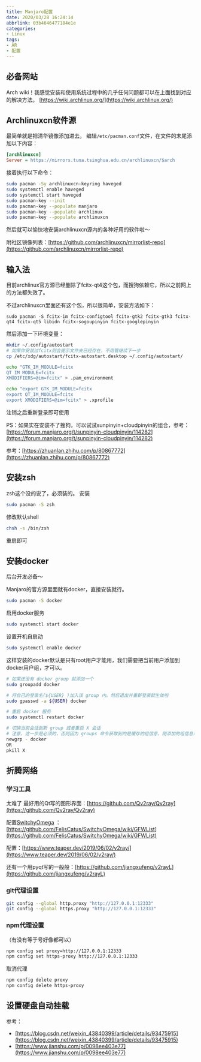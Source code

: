 ```yaml
---
title: Manjaro配置
date: 2020/03/28 16:24:14
abbrlink: 03b4646477184e1e
categories:
- Linux
tags:
- AR
- 配置
---
```

## 必备网站
Arch wiki！我感觉安装和使用系统过程中的几乎任何问题都可以在上面找到对应的解决方法。
[https://wiki.archlinux.org/](https://wiki.archlinux.org/)

## Archlinuxcn软件源
最简单就是把清华镜像添加进去。
编辑`/etc/pacman.conf`文件，在文件的末尾添加以下内容：
```ini
[archlinuxcn]
Server = https://mirrors.tuna.tsinghua.edu.cn/archlinuxcn/$arch
```

接着执行以下命令：
```bash
sudo pacman -Sy archlinuxcn-keyring haveged
sudo systemctl enable haveged
sudo systemctl start haveged
sudo pacman-key --init
sudo pacman-key --populate manjaro
sudo pacman-key --populate archlinux
sudo pacman-key --populate archlinuxcn
```

然后就可以愉快地安装archlinuxcn源内的各种好用的软件啦～

附社区镜像列表：[https://github.com/archlinuxcn/mirrorlist-repo](https://github.com/archlinuxcn/mirrorlist-repo)

## 输入法
目前archlinux官方源已经删除了fcitx-qt4这个包，而搜狗依赖它，所以之前网上的方法都失效了。

不过archlinuxcn里面还有这个包，所以很简单，安装方法如下：
```
sudo pacman -S fcitx-im fcitx-configtool fcitx-gtk2 fcitx-gtk3 fcitx-qt4 fcitx-qt5 libidn fcitx-sogoupinyin fcitx-googlepinyin
```

然后添加一下环境变量：
```bash
mkdir ~/.config/autostart
# 如果你安装过fcitx则会提示文件夹已经存在，不用管继续下一步
cp /etc/xdg/autostart/fcitx-autostart.desktop ~/.config/autostart/

echo "GTK_IM_MODULE=fcitx
QT_IM_MODULE=fcitx
XMODIFIERS=@im=fcitx" > .pam_environment

echo "export GTK_IM_MODULE=fcitx
export QT_IM_MODULE=fcitx
export XMODIFIERS=@im=fcitx" > .xprofile
```

注销之后重新登录即可使用

PS：如果实在安装不了搜狗，可以试试sunpinyin+cloudpinyin的组合，参考：[https://forum.manjaro.org/t/sunpinyin-cloudpinyin/114282](https://forum.manjaro.org/t/sunpinyin-cloudpinyin/114282)

参考：[https://zhuanlan.zhihu.com/p/80867772](https://zhuanlan.zhihu.com/p/80867772)


## 安装zsh
zsh这个没的说了，必须装的。
安装
```bash
sudo pacman -S zsh
```

修改默认shell
```bash
chsh -s /bin/zsh
```

重启即可

## 安装docker
后台开发必备～

Manjaro的官方源里面就有docker，直接安装就行。

```bash
sudo pacman -S docker
```

启用docker服务

```bash
sudo systemctl start docker
```

设置开机自启动

```bash
sudo systemctl enable docker
```

这样安装的docker默认是只有root用户才能用，我们需要把当前用户添加到docker用户组，才可以。

```bash
# 如果还没有 docker group 就添加一个
sudo groupadd docker

# 将自己的登录名(${USER} )加入该 group 内。然后退出并重新登录就生效啦
sudo gpasswd -a ${USER} docker

# 重启 docker 服务
sudo systemctl restart docker

# 切换当前会话到新 group 或者重启 X 会话
# 注意，这一步是必须的，否则因为 groups 命令获取到的是缓存的组信息，刚添加的组信息未能生效，所以 docker images 执行时同样有错。
newgrp - docker
OR
pkill X
```

## 折腾网络
### 学习工具
太难了
最好用的Qt写的图形界面：[https://github.com/Qv2ray/Qv2ray](https://github.com/Qv2ray/Qv2ray)

配置[SwitchyOmega](https://github.com/FelisCatus/SwitchyOmega)
：[https://github.com/FelisCatus/SwitchyOmega/wiki/GFWList](https://github.com/FelisCatus/SwitchyOmega/wiki/GFWList)

配置：[https://www.teaper.dev/2019/06/02/v2ray/](https://www.teaper.dev/2019/06/02/v2ray/)

还有一个用pyqt写的一般般：[https://github.com/jiangxufeng/v2rayL](https://github.com/jiangxufeng/v2rayL)

### git代理设置
```bash
git config --global http.proxy "http://127.0.0.1:12333"
git config --global https.proxy "http://127.0.0.1:12333"
```

### npm代理设置
（有没有等于号好像都可以）
```bash
npm config set proxy=http://127.0.0.1:12333
npm config set https-proxy http://127.0.0.1:12333
```

取消代理
```bash
npm config delete proxy
npm config delete https-proxy
```

## 设置硬盘自动挂载
参考：
- [https://blog.csdn.net/weixin_43840399/article/details/93475915](https://blog.csdn.net/weixin_43840399/article/details/93475915)
- [https://www.jianshu.com/p/0098ee403e77](https://www.jianshu.com/p/0098ee403e77)

